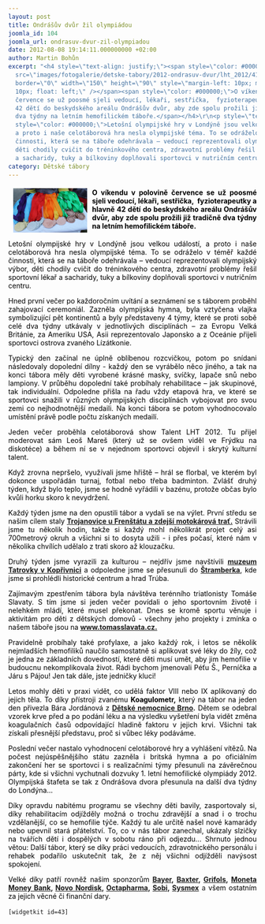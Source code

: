 ```yaml
---
layout: post
title: Ondrášův dvůr žil olympiádou
joomla_id: 104
joomla_url: ondrasuv-dvur-zil-olympiadou
date: 2012-08-08 19:14:11.000000000 +02:00
author: Martin Bohůn
excerpt: "<h4 style=\"text-align: justify;\"><span style=\"color: #000000;\"><img
  src=\"images/fotogalerie/detske-tabory/2012-ondrasuv-dvur/lht_2012/41_lht2012.jpg\"
  border=\"0\" width=\"150\" height=\"90\" style=\"margin-left: 10px; margin-right:
  10px; float: left;\" /></span><span style=\"color: #000000;\">O víkendu v polovině
  července se už poosmé sjeli vedoucí, lékaři, sestřička,  fyzioterapeutky a hlavně
  42 dětí do beskydského areálu Ondrášův dvůr, aby zde spolu prožili již tradičně
  dva týdny na letním hemofilickém táboře.</span></h4>\r\n<p style=\"text-align: justify;\"><span
  style=\"color: #000000;\">Letošní olympijské hry v Londýně jsou velkou událostí,
  a proto i naše celotáborová hra nesla olympijské téma. To se odráželo v téměř každé
  činnosti, která se na táboře odehrávala – vedoucí reprezentovali olympijský výbor,
  děti chodily cvičit do tréninkového centra, zdravotní problémy řešil sportovní lékař
  a sacharidy, tuky a bílkoviny doplňovali sportovci v nutričním centru.</span></p>"
category: Dětské tábory
---
```

<h4 style="text-align: justify;"><span style="color: #000000;"><img src="images/fotogalerie/detske-tabory/2012-ondrasuv-dvur/lht_2012/41_lht2012.jpg" border="0" width="150" height="90" style="margin-left: 10px; margin-right: 10px; float: left;" /></span><span style="color: #000000;">O víkendu v polovině července se už poosmé sjeli vedoucí, lékaři, sestřička,  fyzioterapeutky a hlavně 42 dětí do beskydského areálu Ondrášův dvůr, aby zde spolu prožili již tradičně dva týdny na letním hemofilickém táboře.</span></h4>

<p style="text-align: justify;"><span style="color: #000000;">Letošní olympijské hry v Londýně jsou velkou událostí, a proto i naše celotáborová hra nesla olympijské téma. To se odráželo v téměř každé činnosti, která se na táboře odehrávala – vedoucí reprezentovali olympijský výbor, děti chodily cvičit do tréninkového centra, zdravotní problémy řešil sportovní lékař a sacharidy, tuky a bílkoviny doplňovali sportovci v nutričním centru.</span></p>



<p style="text-align: justify;"><span style="color: #000000;">Hned první večer po každoročním uvítání a seznámení se s táborem proběhl zahajovací ceremoniál. Zazněla olympijská hymna, byla vztyčena vlajka symbolizující pět kontinentů a byly představeny 4 týmy, které se proti sobě celé dva týdny utkávaly v jednotlivých disciplínách – za Evropu Velká Británie, za Ameriku USA, Asii reprezentovalo Japonsko a z Oceánie přijeli sportovci ostrova zvaného Lízátkonie.</span></p>

<p style="text-align: justify;"><span style="color: #000000;">Typický den začínal ne úplně oblíbenou rozcvičkou, potom po snídani následovaly dopolední dílny - každý den se vyrábělo něco jiného, a tak na konci tábora měly děti vyrobené krásné masky, svíčky, lapače snů nebo lampiony. V průběhu dopolední také probíhaly rehabilitace – jak skupinové, tak individuální. Odpoledne přišla na řadu vždy etapová hra, ve které se sportovci snažili v různých olympijských disciplínách vybojovat pro svou zemi co nejhodnotnější medaili. Na konci tábora se potom vyhodnocovalo umístění právě podle počtu získaných medailí.</span></p>

<p style="text-align: justify;"><span style="color: #000000;">Jeden večer proběhla celotáborová show Talent LHT 2012. Tu přijel moderovat sám Leoš Mareš (který už se ovšem viděl ve Frýdku na diskotéce) a během ní se v nejednom sportovci objevil i skrytý kulturní talent.</span></p>

<p style="text-align: justify;"><span style="color: #000000;">Když zrovna nepršelo, využívali jsme hřiště – hrál se florbal, ve kterém byl dokonce uspořádán turnaj, fotbal nebo třeba badminton. Zvlášť druhý týden, když bylo teplo, jsme se hodně vyřádili v bazénu, protože občas bylo kvůli horku skoro k nevydržení.</span></p>

<p style="text-align: justify;"><span style="color: #000000;">Každý týden jsme na den opustili tábor a vydali se na výlet. První středu se našim cílem staly <strong><a href="http://www.frenkart.cz/" target="_blank" title="Motokáry Trojanovice u Frenštátu">Trojanovice u Frenštátu a zdejší motokárová trať.</a></strong> Strávili jsme tu několik hodin, takže si každý mohl několikrát projet celý asi 700metrový okruh a všichni si to dosyta užili - i přes počasí, které nám v několika chvílích udělalo z trati skoro až klouzačku.</span></p>

<p style="text-align: justify;"><span style="color: #000000;">Druhý týden jsme vyrazili za kulturou – nejdřív jsme navštívili <strong><a href="http://www.tatramuseum.cz/start-page.php" target="_blank" title="Muzeum Tatry v Kopřivnici">muzeum Tatrovky v Kopřivnici</a></strong> a odpoledne jsme se přesunuli do <strong><a href="http://www.stramberk.cz/" target="_blank" title="Štramberk">Štramberka</a></strong>, kde jsme si prohlédli historické centrum a hrad Trúba.</span></p>

<p style="text-align: justify;"><span style="color: #000000;">Zajímavým zpestřením tábora byla návštěva terénního triatlonisty Tomáše Slavaty. S tím jsme si jeden večer povídali o jeho sportovním životě i nelehkém mládí, které musel překonat. Dnes se kromě sportu věnuje i aktivitám pro děti z dětských domovů - všechny jeho projekty i zmínka o našem táboře jsou na</span> <strong><a href="http://tomasslavata.cz/detsky-tabor-v-duchu-olympijskych-her/" target="_blank" title="Tomáš Slavata">www.tomasslavata.cz.</a></strong></p>

<p style="text-align: justify;"><span style="color: #000000;">Pravidelně probíhaly také profylaxe, a jako každý rok, i letos se několik nejmladších hemofiliků naučilo samostatně si aplikovat své léky do žíly, což je jedna ze základních dovedností, které děti musí umět, aby jim hemofilie v budoucnu nekomplikovala život. Rádi bychom jmenovali Péťu Š., Perníčka a Járu s Pájou! Jen tak dále, jste jedničky kluci!</span></p>

<p style="text-align: justify;"><span style="color: #000000;">Letos mohly děti v praxi vidět, co udělá faktor VIII nebo IX aplikovaný do jejich těla. To díky přístroji zvanému <strong>Koagulometr,</strong> který na tábor na jeden den přivezla Bára Jordánová z</span> <strong><a href="http://www.fnbrno.cz/detska-nemocnice-cernopolni-9/k32" target="_blank" title="Dětská nemocnice Brno">Dětské nemocnice Brno</a>.</strong> <span style="color: #000000;">Dětem se odebral vzorek krve před a po podání léku a na výsledku vyšetření byla vidět změna koagulačních časů odpovídající hladině faktoru v jejich krvi. Všichni tak získali přesnější představu, proč si vůbec léky podáváme.</span></p>

<p style="text-align: justify;"><span style="color: #000000;">Poslední večer nastalo vyhodnocení celotáborové hry a vyhlášení vítězů. Na počest nejúspěšnějšího státu zazněla i britská hymna a po oficiálním zakončení her se sportovci i s realizačními týmy přesunuli na závěrečnou párty, kde si všichni vychutnali dozvuky 1. letní hemofilické olympiády 2012. Olympijská štafeta se tak z Ondrášova dvora přesunula na další dva týdny do Londýna...</span></p>

<p style="text-align: justify;"><span style="color: #000000;">Díky opravdu nabitému programu se všechny děti bavily, zasportovaly si, díky rehabilitacím odjížděly možná o trochu zdravější a snad i o trochu vzdělanější, co se hemofilie týče. Každý tu ale určitě našel nové kamarády nebo upevnil stará přátelství. To, co v nás tábor zanechal, ukázaly slzičky na tvářích dětí i dospělých v sobotu ráno při odjezdu... Shrnuto jednou větou: Další tábor, který se díky práci vedoucích, zdravotnického personálu i rehabek podařilo uskutečnit tak, že z něj všichni odjížděli navýsost spokojení.</span></p>

<p style="text-align: justify;"><span style="color: #000000;">Velké díky patří rovněž našim sponzorům</span><strong> <a href="http://www.bayer-cz.cz/showdoc.do?docid=4" target="_blank" title="Bayer">Bayer</a>, <a href="http://www.baxter.cz/" target="_blank" title="Baxter">Baxter</a>, <a href="http://www.grifols.cz/portal/en/CZ/our_company" target="_blank" title="Grifols">Grifols</a>, <a href="https://www.moneta.cz/" target="_blank" title="Moneta Money Bank">Moneta Money Bank</a>, <a href="http://www.novonordisk.cz/documents/home_page/document/index.asp" target="_blank" title="Novo Nordisk">Novo Nordisk</a>, <a href="http://www.octapharma.com/en.html" target="_blank" title="Octapharma">Octapharma</a>, <a href="http://www.sobi.com/" target="_blank" title="Sobi">Sobi</a>, <a href="http://www.sysmex.cz/welcome.asp" target="_blank" title="Sysmex">Sysmex</a></strong> a <span style="color: #000000;">všem ostatním za jejich věcné či finanční dary.</span></p>

<p><code>[widgetkit id=43]</code></p>
